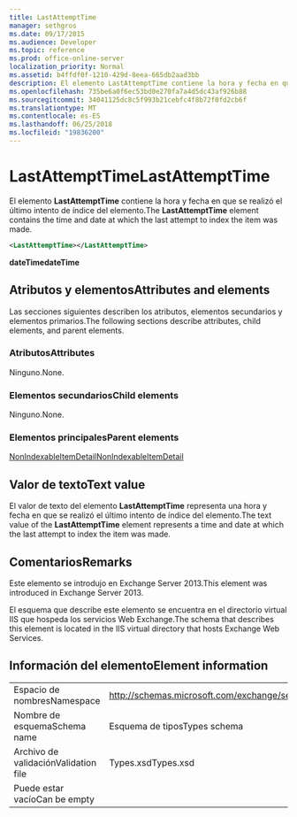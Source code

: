 ```yaml
---
title: LastAttemptTime
manager: sethgros
ms.date: 09/17/2015
ms.audience: Developer
ms.topic: reference
ms.prod: office-online-server
localization_priority: Normal
ms.assetid: b4ffdf0f-1210-429d-8eea-665db2aad3bb
description: El elemento LastAttemptTime contiene la hora y fecha en que se realizó el último intento de índice del elemento.
ms.openlocfilehash: 735be6a0f6ec53bd0e270fa7a4d5dc43af926b88
ms.sourcegitcommit: 34041125dc8c5f993b21cebfc4f8b72f0fd2cb6f
ms.translationtype: MT
ms.contentlocale: es-ES
ms.lasthandoff: 06/25/2018
ms.locfileid: "19836200"
---
```

# <a name="lastattempttime"></a><span data-ttu-id="d2c55-103">LastAttemptTime</span><span class="sxs-lookup"><span data-stu-id="d2c55-103">LastAttemptTime</span></span>

<span data-ttu-id="d2c55-104">El elemento **LastAttemptTime** contiene la hora y fecha en que se realizó el último intento de índice del elemento.</span><span class="sxs-lookup"><span data-stu-id="d2c55-104">The **LastAttemptTime** element contains the time and date at which the last attempt to index the item was made.</span></span> 
  
```XML
<LastAttemptTime></LastAttemptTime>
```

 <span data-ttu-id="d2c55-105">**dateTime**</span><span class="sxs-lookup"><span data-stu-id="d2c55-105">**dateTime**</span></span>
## <a name="attributes-and-elements"></a><span data-ttu-id="d2c55-106">Atributos y elementos</span><span class="sxs-lookup"><span data-stu-id="d2c55-106">Attributes and elements</span></span>

<span data-ttu-id="d2c55-107">Las secciones siguientes describen los atributos, elementos secundarios y elementos primarios.</span><span class="sxs-lookup"><span data-stu-id="d2c55-107">The following sections describe attributes, child elements, and parent elements.</span></span>
  
### <a name="attributes"></a><span data-ttu-id="d2c55-108">Atributos</span><span class="sxs-lookup"><span data-stu-id="d2c55-108">Attributes</span></span>

<span data-ttu-id="d2c55-109">Ninguno.</span><span class="sxs-lookup"><span data-stu-id="d2c55-109">None.</span></span>
  
### <a name="child-elements"></a><span data-ttu-id="d2c55-110">Elementos secundarios</span><span class="sxs-lookup"><span data-stu-id="d2c55-110">Child elements</span></span>

<span data-ttu-id="d2c55-111">Ninguno.</span><span class="sxs-lookup"><span data-stu-id="d2c55-111">None.</span></span>
  
### <a name="parent-elements"></a><span data-ttu-id="d2c55-112">Elementos principales</span><span class="sxs-lookup"><span data-stu-id="d2c55-112">Parent elements</span></span>

[<span data-ttu-id="d2c55-113">NonIndexableItemDetail</span><span class="sxs-lookup"><span data-stu-id="d2c55-113">NonIndexableItemDetail</span></span>](nonindexableitemdetail.md)
  
## <a name="text-value"></a><span data-ttu-id="d2c55-114">Valor de texto</span><span class="sxs-lookup"><span data-stu-id="d2c55-114">Text value</span></span>

<span data-ttu-id="d2c55-115">El valor de texto del elemento **LastAttemptTime** representa una hora y fecha en que se realizó el último intento de índice del elemento.</span><span class="sxs-lookup"><span data-stu-id="d2c55-115">The text value of the **LastAttemptTime** element represents a time and date at which the last attempt to index the item was made.</span></span> 
  
## <a name="remarks"></a><span data-ttu-id="d2c55-116">Comentarios</span><span class="sxs-lookup"><span data-stu-id="d2c55-116">Remarks</span></span>

<span data-ttu-id="d2c55-117">Este elemento se introdujo en Exchange Server 2013.</span><span class="sxs-lookup"><span data-stu-id="d2c55-117">This element was introduced in Exchange Server 2013.</span></span>
  
<span data-ttu-id="d2c55-118">El esquema que describe este elemento se encuentra en el directorio virtual IIS que hospeda los servicios Web Exchange.</span><span class="sxs-lookup"><span data-stu-id="d2c55-118">The schema that describes this element is located in the IIS virtual directory that hosts Exchange Web Services.</span></span>
  
## <a name="element-information"></a><span data-ttu-id="d2c55-119">Información del elemento</span><span class="sxs-lookup"><span data-stu-id="d2c55-119">Element information</span></span>

|||
|:-----|:-----|
|<span data-ttu-id="d2c55-120">Espacio de nombres</span><span class="sxs-lookup"><span data-stu-id="d2c55-120">Namespace</span></span>  <br/> |http://schemas.microsoft.com/exchange/services/2006/types  <br/> |
|<span data-ttu-id="d2c55-121">Nombre de esquema</span><span class="sxs-lookup"><span data-stu-id="d2c55-121">Schema name</span></span>  <br/> |<span data-ttu-id="d2c55-122">Esquema de tipos</span><span class="sxs-lookup"><span data-stu-id="d2c55-122">Types schema</span></span>  <br/> |
|<span data-ttu-id="d2c55-123">Archivo de validación</span><span class="sxs-lookup"><span data-stu-id="d2c55-123">Validation file</span></span>  <br/> |<span data-ttu-id="d2c55-124">Types.xsd</span><span class="sxs-lookup"><span data-stu-id="d2c55-124">Types.xsd</span></span>  <br/> |
|<span data-ttu-id="d2c55-125">Puede estar vacío</span><span class="sxs-lookup"><span data-stu-id="d2c55-125">Can be empty</span></span>  <br/> ||
   

